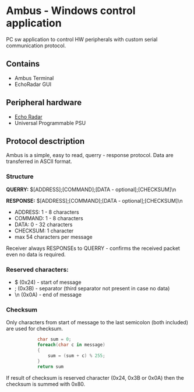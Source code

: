 # Ambus - Windows control application
PC sw application to control HW peripherals with custom serial communication protocol.

## Contains
- Ambus Terminal
- EchoRadar GUI

## Peripheral hardware
- [Echo Radar](https://github.com/VasiKisha/Ambus---EchoRadar)
- Universal Programmable PSU

## Protocol desctription
Ambus is a simple, easy to read, querry - response protocol. Data are transferred in ASCII format.

### Structure
**QUERRY:** $[ADDRESS];[COMMAND];[DATA - optional];[CHECKSUM]\n

**RESPONSE:** $[ADDRESS];[COMMAND];[DATA - optional];[CHECKSUM]\n

- ADDRESS:  1 - 8 characters
- COMMAND:  1 - 8 characters
- DATA:     0 - 32 characters
- CHECKSUM: 1 character
- max 54 characters per message

Receiver always RESPONSEs to QUERRY - confirms the received packet even no data is required.

### Reserved characters:
- $ (0x24) - start of message
- ; (0x3B) - separator (third separator not present in case no data)
- \n (0x0A) - end of message

### Checksum
Only characters from start of message to the last semicolon (both included) are used for checksum.
```c#
            char sum = 0;
            foreach(char c in message)
            {
                sum = (sum + c) % 255;
            }
            return sum
```
If result of checksum is reserved character (0x24, 0x3B or 0x0A) then the checksum is summed with 0x80.
